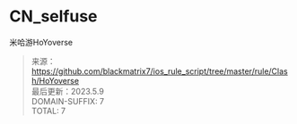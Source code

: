 # CN_selfuse
米哈游HoYoverse  
> 来源：https://github.com/blackmatrix7/ios_rule_script/tree/master/rule/Clash/HoYoverse  
> 最后更新：2023.5.9  
> DOMAIN-SUFFIX: 7  
> TOTAL: 7  
